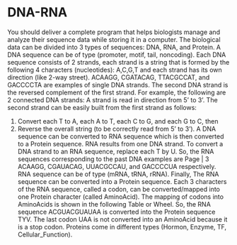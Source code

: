 # DNA-RNA
You should deliver a complete program that helps biologists manage and analyze their sequence
data while storing it in a computer. The biological data can be divided into 3 types of sequences:
DNA, RNA, and Protein. A DNA sequence can be of type (promoter, motif, tail,
noncoding). Each DNA sequence consists of 2 strands, each strand is a string that is formed by
the following 4 characters (nucleotides): A,C,G,T and each strand has its own direction (like 2-way
street). ACAAGG, CGATACAG, TTACGCCAT, and GACCCCTA are examples of single DNA strands.
The second DNA strand is the reversed complement of the first strand. For example, the following
are 2 connected DNA strands:
A strand is read in direction from 5’ to 3’. The second strand can be easily built from the first strand
as follows:
1) Convert each T to A, each A to T, each C to G, and each G to C, then
2) Reverse the overall string (to be correctly read from 5’ to 3’).
A DNA sequence can be converted to RNA sequence which is then converted to a Protein
sequence. RNA results from one DNA strand. To convert a DNA strand to an RNA sequence,
replace each T by U. So, the RNA sequences corresponding to the past DNA examples are 
Page | 3
ACAAGG, CGAUACAG, UUACGCCAU, and GACCCCUA respectively. RNA sequence can be of type
(mRNA, tRNA, rRNA).
Finally, The RNA sequence can be converted into a Protein sequence. Each 3 characters of the
RNA sequence, called a codon, can be converted/mapped into one Protein character (called
AminoAcid). The mapping of codons into AminoAcids is shown in the following Table or Wheel.
So, the RNA sequence ACGUACGUAUAA is converted into the Protein sequence TYV. The last
codon UAA is not converted into an AminoAcid because it is a stop codon. Proteins come in
different types (Hormon, Enzyme, TF, Cellular_Function).
